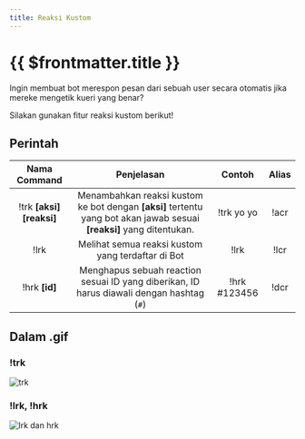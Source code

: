 ```yaml
---
title: Reaksi Kustom
---
```


# {{ $frontmatter.title }}

Ingin membuat bot merespon pesan dari sebuah user secara otomatis jika mereke mengetik kueri yang benar?

Silakan gunakan fitur reaksi kustom berikut!

## Perintah

| Nama Command | Penjelasan |  Contoh  | Alias |
|:------------:|:----------:|:--------:|:-----:|
| !trk **[aksi]** **[reaksi]** | Menambahkan reaksi kustom ke bot dengan **[aksi]** tertentu yang bot akan jawab sesuai **[reaksi]** yang ditentukan. | !trk yo yo | !acr |
| !lrk | Melihat semua reaksi kustom yang terdaftar di Bot | !lrk | !lcr |
| !hrk **[id]** | Menghapus sebuah reaction sesuai ID yang diberikan, ID harus diawali dengan hashtag (`#`) | !hrk #123456 | !dcr |

## Dalam .gif

### !trk
![trk](https://p.ihateani.me/xylnnfjh.gif)

### !lrk, !hrk
![lrk dan hrk](https://p.ihateani.me/furiqasf.gif)